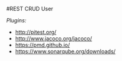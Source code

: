 #REST CRUD User 

*Plugins:*
- http://pitest.org/
- http://www.jacoco.org/jacoco/
- https://pmd.github.io/
- https://www.sonarqube.org/downloads/